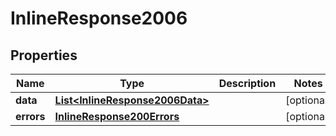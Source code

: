 
# InlineResponse2006

## Properties
Name | Type | Description | Notes
------------ | ------------- | ------------- | -------------
**data** | [**List&lt;InlineResponse2006Data&gt;**](InlineResponse2006Data.md) |  |  [optional]
**errors** | [**InlineResponse200Errors**](InlineResponse200Errors.md) |  |  [optional]



